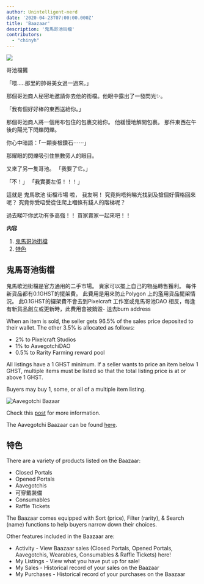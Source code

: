 ```yaml
---
author: Unintelligent-nerd
date: '2020-04-23T07:00:00.000Z'
title: 'Baazaar'
description: '鬼馬哥池街檔'
contributors:
  - "chinyh"
---
```


<div class="headerImageContainer">
<img class="headerImage" src="/baazaar/baazaar.gif">
<p class="headerImageText">哥池檔攤</p>
</div>

「喂.....那里的帥哥美女過一過來。」

那個哥池商人秘密地邀請你去他的街檔。他眼中露出了一發閃光✨。

「我有個好好棒的東西送給你。」

那個哥池商人將一個用布包住的包裹交給你。 他緩慢地解開包裹。 那件東西在午後的陽光下閃爍閃爍。

你心中暗語：「一顆麥根鑽石⋯⋯」

那耀眼的閃爍吸引住無數旁人的眼目。

又來了另一隻哥池。 「我要了它。」

「𣎴！」 「我實要左佢！！！」

這就是 鬼馬歌池 街檔市場 啦， 我友啊！ 究竟夠唔夠睇光找到及搶個好價格回來呢？ 究竟你受唔受從住爬上嗰條有錢人的階梯呢？

過去睇吓你武功有多高強！！ 買家賣家一起來吧！！

<div class="contentsBox">

**内容**

<ol>
<li><a href=#aavegotchi-baazaar>鬼馬哥池街檔</a></li>
<li><a href=#features>特色</a></li>
</ol>

</div>

## 鬼馬哥池街檔

鬼馬歌池街檔是官方通用的二手市場。 賣家可以擺上自己的物品轉售獲利。 每件新貨品都有0.1GHST的擺架費。 此費用是用來防止Polygon 上的濫用貨品擺架情況。 此0.1GHST的攞架費不會去到Pixelcraft 工作室或鬼馬哥池DAO 相反，每逢有新貨品創立或更新時，此費用會被銷毀- 送去burn address

When an item is sold, the seller gets 96.5% of the sales price deposited to their wallet. The other 3.5% is allocated as follows:
* 2% to Pixelcraft Studios
* 1% to AavegotchiDAO
* 0.5% to Rarity Farming reward pool

All listings have a 1 GHST minimum. If a seller wants to price an item below 1 GHST, multiple items must be listed so that the total listing price is at or above 1 GHST.

Buyers may buy 1, some, or all of a multiple item listing.

<img class = "bodyImage" src = "/baazaar/baazaar.png" alt = "Aavegotchi Bazaar" />

Check this [post](https://aavegotchi.medium.com/surprise-were-launching-an-aavegotchi-nft-marketplace-f8a388e89d7f) for more information.

The Aavegotchi Baazaar can be found [here](https://aavegotchi.com/baazaar).

## 特色
There are a variety of products listed on the Baazaar:

* Closed Portals
* Opened Portals
* Aavegotchis
* 可穿戴裝備
* Consumables
* Raffle Tickets

The Baazaar comes equipped with Sort (price), Filter (rarity), & Search (name) functions to help buyers narrow down their choices.

Other features included in the Baazaar are:

* Activity - View Baazaar sales (Closed Portals, Opened Portals, Aavegotchis, Wearables, Consumables & Raffle Tickets) here!
* My Listings - View what you have put up for sale!
* My Sales - Historical record of your sales on the Baazaar
* My Purchases - Historical record of your purchases on the Baazaar
